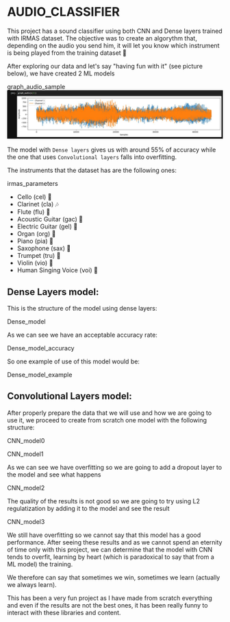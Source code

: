 # AUDIO_CLASSIFIER

This project has a sound classifier using both CNN and Dense layers trained with IRMAS dataset. The objective was to create an algorythm that, depending on the audio you send him, it will let you know which instrument is being played from the training dataset  🎷   

After exploring our data and let's say "having fun with it" (see picture below), we have created 2 ML models

graph_audio_sample
![](images/graph_audio_sample.jpg)


The model with ``Dense layers`` gives us with around 55% of accuracy while the one that uses `` Convolutional layers `` falls into overfitting.

The instruments that the dataset has are the following ones: 

irmas_parameters

* Cello (cel) 🎻
* Clarinet (cla) 🎶
* Flute (flu) 🎵
* Acoustic Guitar (gac) 🎸
* Electric Guitar (gel) 🎸
* Organ (org) 🎹
* Piano (pia) 🎹
* Saxophone (sax) 🎷
* Trumpet (tru) 🎺
* Violin (vio) 🎻
* Human Singing Voice (voi) 🎤

## Dense Layers model:
This is the structure of the model using dense layers:

Dense_model

As we can see we have an acceptable accuracy rate:

Dense_model_accuracy

So one example of use of this model would be:

Dense_model_example

## Convolutional Layers model:
After properly prepare the data that we will use and how we are going to use it, we proceed to create from scratch one model with the following structure:

CNN_model0

CNN_model1

As we can see we have overfitting so we are going to add a dropout layer to the model and see what happens

CNN_model2

The quality of the results is not good so we are going to try using L2 regulatization by adding it to the model and see the result

CNN_model3

We still have overfitting so we cannot say that this model has a good performance.
After seeing these results and as we cannot spend an eternity of time only with this project, we can determine that the model with CNN tends to overfit, learning by heart (which is paradoxical to say that from a ML model) the training.

We therefore can say that sometimes we win, sometimes we learn (actually we always learn). 

This has been a very fun project as I have made from scratch everything and even if the results are not the best ones, it has been really funny to interact with these libraries and content.
